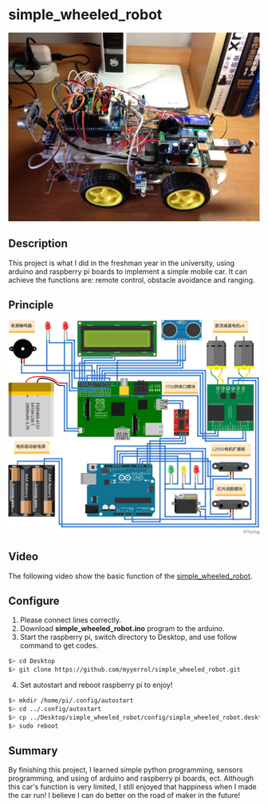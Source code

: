 # simple_wheeled_robot

![simple_wheeled_robot](.images/simple_wheeled_robot_3.jpg)

## Description

This project is what I did in the freshman year in the university, using arduino and raspberry pi boards to implement a simple mobile car. It can achieve the functions are: remote control, obstacle avoidance and ranging.

## Principle

![simple_wheeled_robot_fritzing](.images/simple_wheeled_robot_fritzing.png)

## Video

The following video show the basic function of the [simple_wheeled_robot](https://www.bilibili.com/video/BV19J411Q79D).

## Configure

1. Please connect lines correctly.
2. Download **simple_wheeled_robot.ino** program to the arduino.
3. Start the raspberry pi, switch directory to Desktop, and use follow command to get codes.

  ```sh
  $> cd Desktop
  $> git clone https://github.com/myyerrol/simple_wheeled_robot.git
  ```

4. Set autostart and reboot raspberry pi to enjoy!

  ```sh
  $> mkdir /home/pi/.config/autostart
  $> cd ../.config/autostart
  $> cp ../Desktop/simple_wheeled_robot/config/simple_wheeled_robot.desktop ./
  $> sudo reboot
  ```

## Summary

By finishing this project, I learned simple python programming, sensors programming, and using of arduino and raspberry pi boards, ect. Although this car's function is very limited, I still enjoyed that happiness when I made the car run! I believe I can do better on the road of maker in the future!
